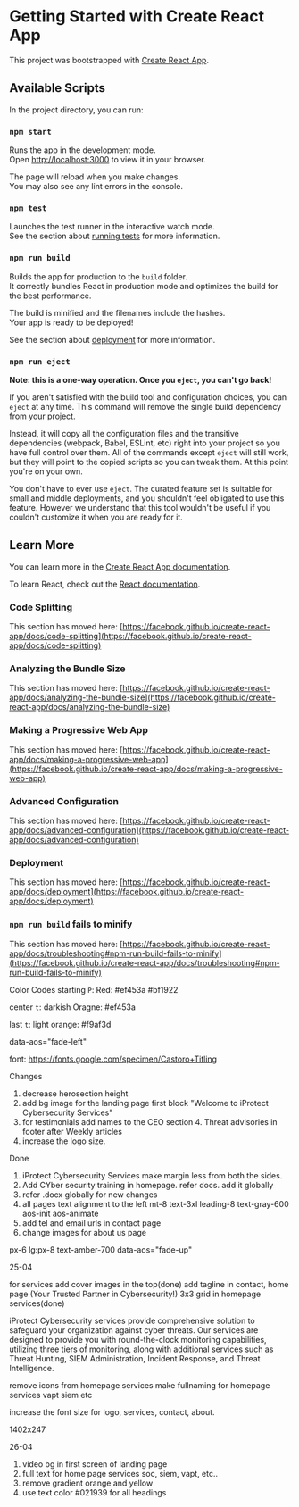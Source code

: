 # Getting Started with Create React App

This project was bootstrapped with [Create React App](https://github.com/facebook/create-react-app).

## Available Scripts

In the project directory, you can run:

### `npm start`

Runs the app in the development mode.\
Open [http://localhost:3000](http://localhost:3000) to view it in your browser.

The page will reload when you make changes.\
You may also see any lint errors in the console.

### `npm test`

Launches the test runner in the interactive watch mode.\
See the section about [running tests](https://facebook.github.io/create-react-app/docs/running-tests) for more information.

### `npm run build`

Builds the app for production to the `build` folder.\
It correctly bundles React in production mode and optimizes the build for the best performance.

The build is minified and the filenames include the hashes.\
Your app is ready to be deployed!

See the section about [deployment](https://facebook.github.io/create-react-app/docs/deployment) for more information.

### `npm run eject`

**Note: this is a one-way operation. Once you `eject`, you can't go back!**

If you aren't satisfied with the build tool and configuration choices, you can `eject` at any time. This command will remove the single build dependency from your project.

Instead, it will copy all the configuration files and the transitive dependencies (webpack, Babel, ESLint, etc) right into your project so you have full control over them. All of the commands except `eject` will still work, but they will point to the copied scripts so you can tweak them. At this point you're on your own.

You don't have to ever use `eject`. The curated feature set is suitable for small and middle deployments, and you shouldn't feel obligated to use this feature. However we understand that this tool wouldn't be useful if you couldn't customize it when you are ready for it.

## Learn More

You can learn more in the [Create React App documentation](https://facebook.github.io/create-react-app/docs/getting-started).

To learn React, check out the [React documentation](https://reactjs.org/).

### Code Splitting

This section has moved here: [https://facebook.github.io/create-react-app/docs/code-splitting](https://facebook.github.io/create-react-app/docs/code-splitting)

### Analyzing the Bundle Size

This section has moved here: [https://facebook.github.io/create-react-app/docs/analyzing-the-bundle-size](https://facebook.github.io/create-react-app/docs/analyzing-the-bundle-size)

### Making a Progressive Web App

This section has moved here: [https://facebook.github.io/create-react-app/docs/making-a-progressive-web-app](https://facebook.github.io/create-react-app/docs/making-a-progressive-web-app)

### Advanced Configuration

This section has moved here: [https://facebook.github.io/create-react-app/docs/advanced-configuration](https://facebook.github.io/create-react-app/docs/advanced-configuration)

### Deployment

This section has moved here: [https://facebook.github.io/create-react-app/docs/deployment](https://facebook.github.io/create-react-app/docs/deployment)

### `npm run build` fails to minify

This section has moved here: [https://facebook.github.io/create-react-app/docs/troubleshooting#npm-run-build-fails-to-minify](https://facebook.github.io/create-react-app/docs/troubleshooting#npm-run-build-fails-to-minify)

Color Codes
starting `P`: Red: #ef453a #bf1922

center `t`: darkish Oragne: #ef453a

last `t`: light orange: #f9af3d

data-aos="fade-left"

font: https://fonts.google.com/specimen/Castoro+Titling

Changes

1. decrease herosection height
2. add bg image for the landing page first block "Welcome to iProtect Cybersecurity Services"
3. for testimonials add names to the CEO section 4. Threat advisories in footer after Weekly articles
4. increase the logo size.

Done

1. iProtect Cybersecurity Services make margin less from both the sides.
2. Add CYber security training in homepage. refer docs. add it globally
3. refer .docx globally for new changes
4. all pages text alignment to the left
   mt-8 text-3xl leading-8 text-gray-600 aos-init aos-animate
5. add tel and email urls in contact page
6. change images for about us page

px-6 lg:px-8
text-amber-700
data-aos="fade-up"

25-04

for services add cover images in the top(done)
add tagline in contact, home page (Your Trusted Partner in Cybersecurity!)
3x3 grid in homepage services(done)

iProtect Cybersecurity services provide comprehensive solution to safeguard your organization against cyber threats. Our services are designed to provide you with round-the-clock monitoring capabilities, utilizing three tiers of monitoring, along with additional services such as Threat Hunting, SIEM Administration, Incident Response, and Threat Intelligence.

remove icons from homepage services
make fullnaming for homepage services vapt siem etc

increase the font size for logo, services, contact, about.

1402x247

26-04

1. video bg in first screen of landing page
2. full text for home page services soc, siem, vapt, etc..
3. remove gradient orange and yellow
4. use text color #021939 for all headings
